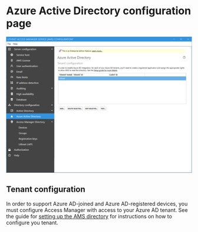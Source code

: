 # Azure Active Directory configuration page

![](../../images/ui-page-azure-active-directory.png)

## Tenant configuration
In order to support Azure AD-joined and Azure AD-registered devices, you must configure Access Manager with access to your Azure AD tenant. See the guide for [setting up the AMS directory](/configuration/Seting-up-the-AMS-directory) for instructions on how to configure you tenant.
